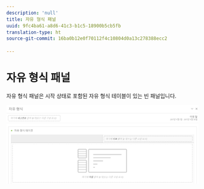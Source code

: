 ```yaml
---
description: 'null'
title: 자유 형식 패널
uuid: 9fc4ba61-a8d6-41c3-b1c5-18900b5cb5fb
translation-type: ht
source-git-commit: 16ba0b12e0f70112f4c10804d0a13c278388ecc2

---
```



# 자유 형식 패널

자유 형식 패널은 시작 상태로 포함된 자유 형식 테이블이 있는 빈 패널입니다.

![](assets/freeform-panel.png)

